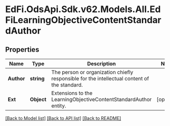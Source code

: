 # EdFi.OdsApi.Sdk.v62.Models.All.EdFiLearningObjectiveContentStandardAuthor

## Properties

Name | Type | Description | Notes
------------ | ------------- | ------------- | -------------
**Author** | **string** | The person or organization chiefly responsible for the intellectual content of the standard. | 
**Ext** | **Object** | Extensions to the LearningObjectiveContentStandardAuthor entity. | [optional] 

[[Back to Model list]](../README.md#documentation-for-models) [[Back to API list]](../README.md#documentation-for-api-endpoints) [[Back to README]](../README.md)

